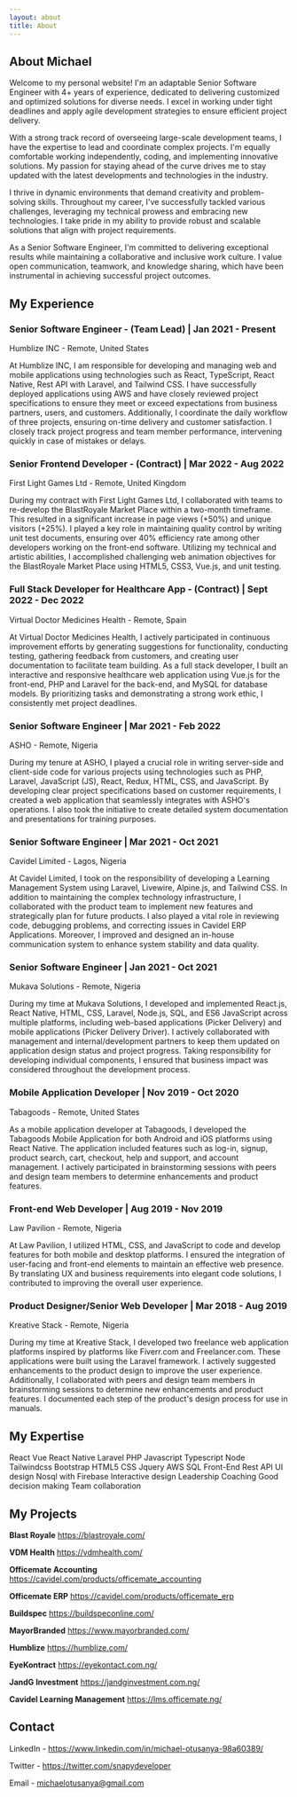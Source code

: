 ```yaml
---
layout: about
title: About
---
```


## About Michael

Welcome to my personal website! I'm an adaptable Senior Software Engineer with 4+ years of experience, dedicated to delivering customized and optimized solutions for diverse needs. I excel in working under tight deadlines and apply agile development strategies to ensure efficient project delivery.

With a strong track record of overseeing large-scale development teams, I have the expertise to lead and coordinate complex projects. I'm equally comfortable working independently, coding, and implementing innovative solutions. My passion for staying ahead of the curve drives me to stay updated with the latest developments and technologies in the industry.

I thrive in dynamic environments that demand creativity and problem-solving skills. Throughout my career, I've successfully tackled various challenges, leveraging my technical prowess and embracing new technologies. I take pride in my ability to provide robust and scalable solutions that align with project requirements.

As a Senior Software Engineer, I'm committed to delivering exceptional results while maintaining a collaborative and inclusive work culture. I value open communication, teamwork, and knowledge sharing, which have been instrumental in achieving successful project outcomes.

## My Experience

### Senior Software Engineer - (Team Lead) | Jan 2021 - Present

Humblize INC - Remote, United States

At Humblize INC, I am responsible for developing and managing web and mobile applications using technologies such as React, TypeScript, React Native, Rest API with Laravel, and Tailwind CSS. I have successfully deployed applications using AWS and have closely reviewed project specifications to ensure they meet or exceed expectations from business partners, users, and customers. Additionally, I coordinate the daily workflow of three projects, ensuring on-time delivery and customer satisfaction. I closely track project progress and team member performance, intervening quickly in case of mistakes or delays.

### Senior Frontend Developer - (Contract) | Mar 2022 - Aug 2022

First Light Games Ltd - Remote, United Kingdom

During my contract with First Light Games Ltd, I collaborated with teams to re-develop the BlastRoyale Market Place within a two-month timeframe. This resulted in a significant increase in page views (+50%) and unique visitors (+25%). I played a key role in maintaining quality control by writing unit test documents, ensuring over 40% efficiency rate among other developers working on the front-end software. Utilizing my technical and artistic abilities, I accomplished challenging web animation objectives for the BlastRoyale Market Place using HTML5, CSS3, Vue.js, and unit testing.

### Full Stack Developer for Healthcare App - (Contract) | Sept 2022 - Dec 2022

Virtual Doctor Medicines Health - Remote, Spain

At Virtual Doctor Medicines Health, I actively participated in continuous improvement efforts by generating suggestions for functionality, conducting testing, gathering feedback from customers, and creating user documentation to facilitate team building. As a full stack developer, I built an interactive and responsive healthcare web application using Vue.js for the front-end, PHP and Laravel for the back-end, and MySQL for database models. By prioritizing tasks and demonstrating a strong work ethic, I consistently met project deadlines.

### Senior Software Engineer | Mar 2021 - Feb 2022

ASHO - Remote, Nigeria

During my tenure at ASHO, I played a crucial role in writing server-side and client-side code for various projects using technologies such as PHP, Laravel, JavaScript (JS), React, Redux, HTML, CSS, and JavaScript. By developing clear project specifications based on customer requirements, I created a web application that seamlessly integrates with ASHO's operations. I also took the initiative to create detailed system documentation and presentations for training purposes.

### Senior Software Engineer | Mar 2021 - Oct 2021

Cavidel Limited - Lagos, Nigeria

At Cavidel Limited, I took on the responsibility of developing a Learning Management System using Laravel, Livewire, Alpine.js, and Tailwind CSS. In addition to maintaining the complex technology infrastructure, I collaborated with the product team to implement new features and strategically plan for future products. I also played a vital role in reviewing code, debugging problems, and correcting issues in Cavidel ERP Applications. Moreover, I improved and designed an in-house communication system to enhance system stability and data quality.

### Senior Software Engineer | Jan 2021 - Oct 2021

Mukava Solutions - Remote, Nigeria

During my time at Mukava Solutions, I developed and implemented React.js, React Native, HTML, CSS, Laravel, Node.js, SQL, and ES6 JavaScript across multiple platforms, including web-based applications (Picker Delivery) and mobile applications (Picker Delivery Driver). I actively collaborated with management and internal/development partners to keep them updated on application design status and project progress. Taking responsibility for developing individual components, I ensured that business impact was considered throughout the development process.

### Mobile Application Developer | Nov 2019 - Oct 2020

Tabagoods - Remote, United States

As a mobile application developer at Tabagoods, I developed the Tabagoods Mobile Application for both Android and iOS platforms using React Native. The application included features such as log-in, signup, product search, cart, checkout, help and support, and account management. I actively participated in brainstorming sessions with peers and design team members to determine enhancements and product features.

### Front-end Web Developer | Aug 2019 - Nov 2019

Law Pavilion - Remote, Nigeria

At Law Pavilion, I utilized HTML, CSS, and JavaScript to code and develop features for both mobile and desktop platforms. I ensured the integration of user-facing and front-end elements to maintain an effective web presence. By translating UX and business requirements into elegant code solutions, I contributed to improving the overall user experience.

### Product Designer/Senior Web Developer | Mar 2018 - Aug 2019

Kreative Stack - Remote, Nigeria

During my time at Kreative Stack, I developed two freelance web application platforms inspired by platforms like Fiverr.com and Freelancer.com. These applications were built using the Laravel framework. I actively suggested enhancements to the product design to improve the user experience. Additionally, I collaborated with peers and design team members in brainstorming sessions to determine new enhancements and product features. I documented each step of the product's design process for use in manuals.

## My Expertise

React
Vue
React Native 
Laravel
PHP 
Javascript 
Typescript 
Node 
Tailwindcss
Bootstrap 
HTML5 
CSS 
Jquery 
AWS 
SQL 
Front-End 
Rest API
UI design
Nosql with Firebase 
Interactive design 
Leadership
Coaching
Good decision making 
Team collaboration


## My Projects

**Blast Royale** https://blastroyale.com/

**VDM Health** https://vdmhealth.com/

**Officemate Accounting** https://cavidel.com/products/officemate_accounting

**Officemate ERP** https://cavidel.com/products/officemate_erp

**Buildspec** https://buildspeconline.com/

**MayorBranded** https://www.mayorbranded.com/

**Humblize** https://humblize.com/

**EyeKontract** https://eyekontact.com.ng/

**JandG Investment** https://jandginvestment.com.ng/

**Cavidel Learning Management** https://lms.officemate.ng/

## Contact

LinkedIn - https://www.linkedin.com/in/michael-otusanya-98a60389/

Twitter - https://twitter.com/snapydeveloper

Email - michaelotusanya@gmail.com
